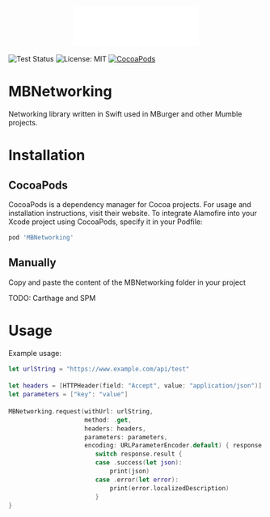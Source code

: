 <p align="center" >
<img src="https://raw.githubusercontent.com/Mumble-SRL/MBNetworkingSwift/master/Images/mumble-logo.gif" alt="MBurger Logo" title="Mumble Logo">
</p>

![Test Status](https://img.shields.io/badge/documentation-100%25-brightgreen.svg)
![License: MIT](https://img.shields.io/badge/pod-v1.0-blue.svg)
[![CocoaPods](https://img.shields.io/badge/License-Apache%202.0-yellow.svg)](LICENSE)

# MBNetworking

Networking library written in Swift used in MBurger and other Mumble projects.

# Installation 

## CocoaPods

CocoaPods is a dependency manager for Cocoa projects. For usage and installation instructions, visit their website. To integrate Alamofire into your Xcode project using CocoaPods, specify it in your Podfile:

``` ruby
pod 'MBNetworking'
```

## Manually

Copy and paste the content of the MBNetworking folder in your project

TODO: Carthage and SPM

# Usage

Example usage:

``` swift
let urlString = "https://www.example.com/api/test"

let headers = [HTTPHeader(field: "Accept", value: "application/json")]
let parameters = ["key": "value"]

MBNetworking.request(withUrl: urlString,
                     method: .get,
                     headers: headers,
                     parameters: parameters,
                     encoding: URLParameterEncoder.default) { response in
                        switch response.result {
                        case .success(let json):
                            print(json)
                        case .error(let error):
                            print(error.localizedDescription)
                        }
}
```
